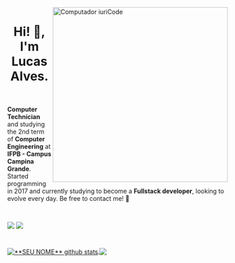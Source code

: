 <img src="https://raw.githubusercontent.com/MicaelliMedeiros/micaellimedeiros/master/image/computer-illustration.png" min-width="400px" max-width="400px" width="400px" align="right" alt="Computador iuriCode">

<h1 align="center">Hi! 👋, I'm Lucas Alves.</h1>

<br>

<p align="left"><strong>Computer Technician</strong> and studying the 2nd term of <strong>Computer Engineering</strong> at <strong>IFPB - Campus Campina Grande</strong>. Started programming in 2017 and currently studying to become a <strong>Fullstack developer</strong>, looking to evolve every day. Be free to contact me! 🤝</p>

<br>


<p align="left">

  <a href="https://www.linkedin.com/in/lucasfdelis/" target="_blank" alt="Linkedin">
  <img src="https://img.shields.io/badge/-Linkedin-0e76a8?style=flat-square&logo=Linkedin&logoColor=white&link=https://www.linkedin.com/in/lucasfdelis/" /></a>
  
  <a href="https://www.instagram.com/lvkinhas/" target="_blank" alt="Instagram">
  <img src="https://img.shields.io/badge/-Instagram-DF0174?style=flat-square&labelColor=DF0174&logo=instagram&logoColor=white&link=https://www.instagram.com/lvkinhas/"/></a>
</p>  

<h1> </h1>

<a href="https://github.com/lucasfdelis">
 <img align="center" src="https://github-readme-stats.vercel.app/api?username=lucasfdelis&show_icons=true&theme=dracula&line_height=27" alt="**SEU NOME** github stats"/>
</a>

<a href="https://github.com/lucasfdelis">
  <img align="center" src="https://github-readme-stats.vercel.app/api/top-langs/?username=lucasfdelis&theme=dracula&hide_langs_below=1" />
</a>


